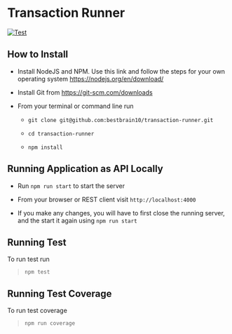 # Transaction Runner

[![Test](https://github.com/bestbrain10/transaction-runner/actions/workflows/test.yml/badge.svg)](https://github.com/bestbrain10/transaction-runner/actions/workflows/test.yml)

## How to Install 

- Install NodeJS and NPM. Use this link and follow the steps for your own operating system https://nodejs.org/en/download/

- Install Git from https://git-scm.com/downloads

- From your terminal or command line run
    
    - `git clone git@github.com:bestbrain10/transaction-runner.git`

    - `cd transaction-runner`

    - `npm install`


## Running Application as API Locally

 - Run `npm run start` to start the server

 - From your browser or REST client visit `http://localhost:4000` 

 - If you make any changes, you will have to first close the running server, and the start it again using `npm run start`


## Running Test

To run test run

> `npm test`

## Running Test Coverage

To run test coverage

> `npm run coverage`